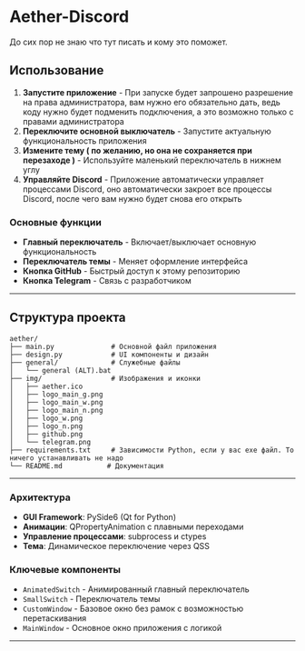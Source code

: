 # Aether-Discord

До сих пор не знаю что тут писать и кому это поможет.

## Использование

1. **Запустите приложение** - При запуске будет запрошено разрешение на права администратора, вам нужно его обязательно дать, ведь коду нужно будет подменить подключения, а это возможно только с правами администратора
2. **Переключите основной выключатель** - Запустите актуальную функциональность приложения
3. **Измените тему ( по желанию, но она не сохраняется при перезаходе )** - Используйте маленький переключатель в нижнем углу
4. **Управляйте Discord** - Приложение автоматически управляет процессами Discord, оно автоматически закроет все процессы Discord, после чего вам нужно будет снова его открыть 

### Основные функции

- **Главный переключатель** - Включает/выключает основную функциональность
- **Переключатель темы** - Меняет оформление интерфейса
- **Кнопка GitHub** - Быстрый доступ к этому репозиторию
- **Кнопка Telegram** - Связь с разработчиком

---

## Структура проекта

```
aether/
├── main.py              # Основной файл приложения
├── design.py            # UI компоненты и дизайн
├── general/             # Служебные файлы
│   └── general (ALT).bat
├── img/                 # Изображения и иконки
│   ├── aether.ico
│   ├── logo_main_g.png
│   ├── logo_main_w.png
│   ├── logo_main_n.png
│   ├── logo_w.png
│   ├── logo_n.png
│   ├── github.png
│   └── telegram.png
├── requirements.txt     # Зависимости Python, если у вас exe файл. То ничего устанавливать не надо
└── README.md           # Документация
```

---

### Архитектура

- **GUI Framework**: PySide6 (Qt for Python)
- **Анимации**: QPropertyAnimation с плавными переходами
- **Управление процессами**: subprocess и ctypes
- **Тема**: Динамическое переключение через QSS

### Ключевые компоненты

- `AnimatedSwitch` - Анимированный главный переключатель
- `SmallSwitch` - Переключатель темы
- `CustomWindow` - Базовое окно без рамок с возможностью перетаскивания
- `MainWindow` - Основное окно приложения с логикой

---
